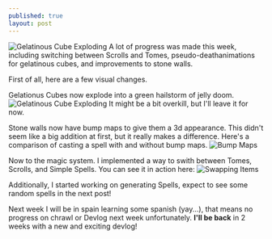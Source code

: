 ```yaml
---
published: true
layout: post
---
```


![Gelatinous Cube Exploding](http://i.imgur.com/T0NmZeZ.gif)
A lot of progress was made this week, including switching between Scrolls and Tomes, pseudo-deathanimations for gelatinous cubes, and improvements to stone walls.
<!--excerpt-->

First of all, here are a few visual changes.

Gelationus Cubes now explode into a green hailstorm of jelly doom.
![Gelatinous Cube Exploding](http://i.imgur.com/T0NmZeZ.gif)
It might be a bit overkill, but I'll leave it for now.

Stone walls now have bump maps to give them a 3d appearance. This didn't seem like a big addition at first, but it really makes a difference. Here's a comparison of casting a spell with and without bump maps.
![Bump Maps](http://i.imgur.com/GXH8Szd.gif)

Now to the magic system.
I implemented a way to swith between Tomes, Scrolls, and Simple Spells. You can see it in action here:
![Swapping Items](http://i.imgur.com/IcmmaJi.gif)

Additionally, I started working on generating Spells, expect to see some random spells in the next post!

Next week I will be in spain learning some spanish (yay...), that means no progress on chrawl or Devlog next week unfortunately. **I'll be back** in 2 weeks with a new and exciting devlog!